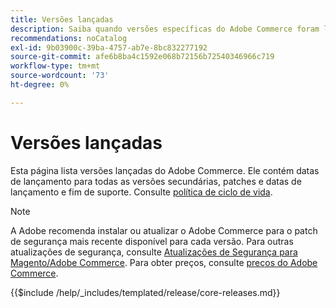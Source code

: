 ```yaml
---
title: Versões lançadas
description: Saiba quando versões específicas do Adobe Commerce foram lançadas.
recommendations: noCatalog
exl-id: 9b03900c-39ba-4757-ab7e-8bc832277192
source-git-commit: afe6b8ba4c1592e068b72156b72540346966c719
workflow-type: tm+mt
source-wordcount: '73'
ht-degree: 0%

---
```


# Versões lançadas

Esta página lista versões lançadas do Adobe Commerce. Ele contém datas de lançamento para todas as versões secundárias, patches e datas de lançamento e fim de suporte. Consulte [política de ciclo de vida](lifecycle-policy.md).

>[!NOTE]
>
>A Adobe recomenda instalar ou atualizar o Adobe Commerce para o patch de segurança mais recente disponível para cada versão.
>Para outras atualizações de segurança, consulte [Atualizações de Segurança para Magento/Adobe Commerce](https://helpx.adobe.com/br/security/products/magento.html).
>Para obter preços, consulte [preços do Adobe Commerce](https://business.adobe.com/products/magento/pricing.html).

{{$include /help/_includes/templated/release/core-releases.md}}
